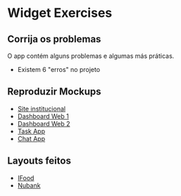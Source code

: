 # Widget Exercises

## Corrija os problemas
O app contém alguns problemas e algumas más práticas.

* Existem 6 "erros" no projeto

## Reproduzir Mockups
* [Site institucional](https://dribbble.com/shots/21598422-EMI-Health-Website)
* [Dashboard Web 1](https://dribbble.com/shots/21209162-Coin-vault-Dashboard-ui-ui-design-uiux-design)
* [Dashboard Web 2](https://dribbble.com/shots/21818960-LunchAssist-school-nutrition-training-platform)
* [Task App](https://dribbble.com/shots/19846532-Productivity-Mobile-App)
* [Chat App](https://dribbble.com/shots/19433389-Chatox-Chatting-Mobile-App-Dark-Mode)

## Layouts feitos
* [IFood](https://github.com/DaniFBN/flutter_training_exercises/tree/main/widget/layouts/ifood_layout)
* [Nubank](https://github.com/DaniFBN/flutter_training_exercises/tree/main/widget/layouts/nubank_layout)